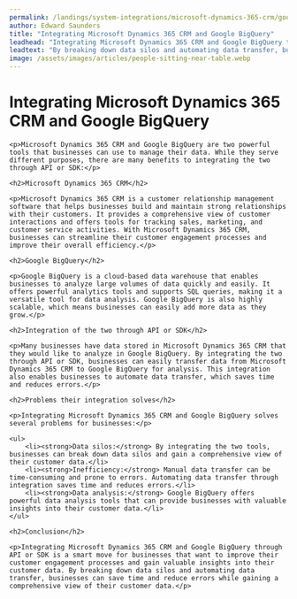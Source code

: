 ```yaml
---
permalink: /landings/system-integrations/microsoft-dynamics-365-crm/google-bigquery
author: Edward Saunders
title: "Integrating Microsoft Dynamics 365 CRM and Google BigQuery"
leadhead: "Integrating Microsoft Dynamics 365 CRM and Google BigQuery through API or SDK is a smart move for businesses that want to improve their customer engagement processes and gain valuable insights into their customer data"
leadtext: "By breaking down data silos and automating data transfer, businesses can save time and reduce errors while gaining a comprehensive view of their customer data."
image: /assets/images/articles/people-sitting-near-table.webp
---
```

<div class="arttext">
	<h1>Integrating Microsoft Dynamics 365 CRM and Google BigQuery</h1>

	<p>Microsoft Dynamics 365 CRM and Google BigQuery are two powerful tools that businesses can use to manage their data. While they serve different purposes, there are many benefits to integrating the two through API or SDK:</p>

	<h2>Microsoft Dynamics 365 CRM</h2>

	<p>Microsoft Dynamics 365 CRM is a customer relationship management software that helps businesses build and maintain strong relationships with their customers. It provides a comprehensive view of customer interactions and offers tools for tracking sales, marketing, and customer service activities. With Microsoft Dynamics 365 CRM, businesses can streamline their customer engagement processes and improve their overall efficiency.</p>

	<h2>Google BigQuery</h2>

	<p>Google BigQuery is a cloud-based data warehouse that enables businesses to analyze large volumes of data quickly and easily. It offers powerful analytics tools and supports SQL queries, making it a versatile tool for data analysis. Google BigQuery is also highly scalable, which means businesses can easily add more data as they grow.</p>

	<h2>Integration of the two through API or SDK</h2>

	<p>Many businesses have data stored in Microsoft Dynamics 365 CRM that they would like to analyze in Google BigQuery. By integrating the two through API or SDK, businesses can easily transfer data from Microsoft Dynamics 365 CRM to Google BigQuery for analysis. This integration also enables businesses to automate data transfer, which saves time and reduces errors.</p>

	<h2>Problems their integration solves</h2>

	<p>Integrating Microsoft Dynamics 365 CRM and Google BigQuery solves several problems for businesses:</p>

	<ul>
		<li><strong>Data silos:</strong> By integrating the two tools, businesses can break down data silos and gain a comprehensive view of their customer data.</li>
		<li><strong>Inefficiency:</strong> Manual data transfer can be time-consuming and prone to errors. Automating data transfer through integration saves time and reduces errors.</li>
		<li><strong>Data analysis:</strong> Google BigQuery offers powerful data analysis tools that can provide businesses with valuable insights into their customer data.</li>
	</ul>

	<h2>Conclusion</h2>

	<p>Integrating Microsoft Dynamics 365 CRM and Google BigQuery through API or SDK is a smart move for businesses that want to improve their customer engagement processes and gain valuable insights into their customer data. By breaking down data silos and automating data transfer, businesses can save time and reduce errors while gaining a comprehensive view of their customer data.</p>

</div>